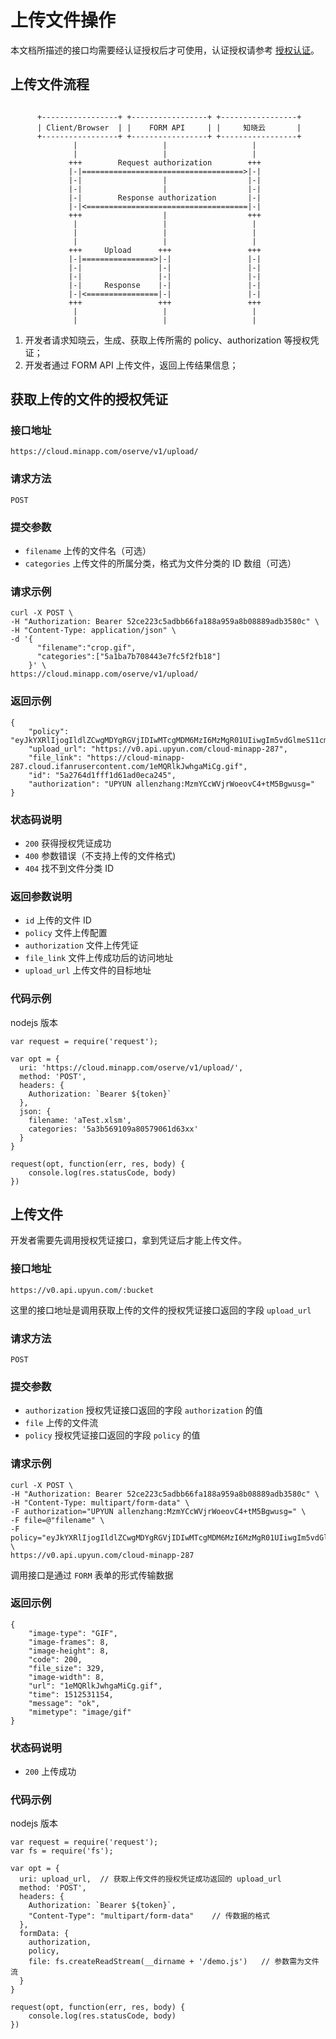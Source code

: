 # 上传文件操作

本文档所描述的接口均需要经认证授权后才可使用，认证授权请参考 [授权认证](./authentication.md)。

## 上传文件流程

```

      +-----------------+ +-----------------+ +-----------------+
      | Client/Browser  | |    FORM API     | |     知晓云       |
      +-----------------+ +-----------------+ +-----------------+
              |                   |                   |
              |                   |                   |
             +++        Request authorization        +++
             |-|====================================>|-|
             |-|                  |                  |-|
             |-|                  |                  |-|
             |-|        Response authorization       |-|
             |-|<====================================|-|
             +++                  |                  +++
              |                   |                   |
              |                   |                   |
              |                   |                   |
             +++     Upload      +++                 +++
             |-|================>|-|                 |-|
             |-|                 |-|                 |-|
             |-|                 |-|                 |-|
             |-|     Response    |-|                 |-|
             |-|<================|-|                 |-|
             +++                 +++                 +++
              |                   |                   |
              |                   |                   |  

```

1. 开发者请求知晓云，生成、获取上传所需的 policy、authorization 等授权凭证；
2. 开发者通过 FORM API 上传文件，返回上传结果信息；


## 获取上传的文件的授权凭证

### 接口地址

`https://cloud.minapp.com/oserve/v1/upload/`

### 请求方法

`POST`

### 提交参数

- `filename` 上传的文件名（可选）
- `categories` 上传文件的所属分类，格式为文件分类的 ID 数组（可选）

### 请求示例

```
curl -X POST \
-H "Authorization: Bearer 52ce223c5adbb66fa188a959a8b08889adb3580c" \
-H "Content-Type: application/json" \
-d '{
      "filename":"crop.gif",
      "categories":["5a1ba7b708443e7fc5f2fb18"]
    }' \
https://cloud.minapp.com/oserve/v1/upload/
```

### 返回示例

```
{
    "policy": "eyJkYXRlIjogIldlZCwgMDYgRGVjIDIwMTcgMDM6MzI6MzMgR01UIiwgIm5vdGlmeS11cmwiOiAiaHR0cHM6Ly9zc28uaWZhbnIuY29tL2V4dGFwaS9oeWRyb2dlbi91cHl1bi9jYWxsYmFjay8yODcvNWEyNzY0ZDFmZmYxZDYxYWQwZWNhMjQ1LyIsICJidWNrZXQiOiAiY2xvdWQtbWluYXBwLTI4NyIsICJzYXZlLWtleSI6ICIxZU1RUmxrSndoZ2FNaUNnLmdpZiIsICJleHBpcmF0aW9uIjogMTUxMjUzMTQ1M30=",
    "upload_url": "https://v0.api.upyun.com/cloud-minapp-287",
    "file_link": "https://cloud-minapp-287.cloud.ifanrusercontent.com/1eMQRlkJwhgaMiCg.gif",
    "id": "5a2764d1fff1d61ad0eca245",
    "authorization": "UPYUN allenzhang:MzmYCcWVjrWoeovC4+tM5Bgwusg="
}
```

### 状态码说明

- `200` 获得授权凭证成功
- `400` 参数错误（不支持上传的文件格式)
- `404` 找不到文件分类 ID

### 返回参数说明

  - `id`            上传的文件 ID
  - `policy`        文件上传配置
  - `authorization` 文件上传凭证
  - `file_link`     文件上传成功后的访问地址
  - `upload_url`    上传文件的目标地址

### 代码示例

nodejs 版本

```
var request = require('request');

var opt = {
  uri: 'https://cloud.minapp.com/oserve/v1/upload/',
  method: 'POST',
  headers: {
    Authorization: `Bearer ${token}`
  },
  json: {
    filename: 'aTest.xlsm',
    categories: '5a3b569109a80579061d63xx'
  }
}

request(opt, function(err, res, body) {
    console.log(res.statusCode, body)
})
```

## 上传文件

开发者需要先调用授权凭证接口，拿到凭证后才能上传文件。

### 接口地址

`https://v0.api.upyun.com/:bucket`

这里的接口地址是调用获取上传的文件的授权凭证接口返回的字段 `upload_url`

### 请求方法

`POST`

### 提交参数

- `authorization` 授权凭证接口返回的字段 `authorization` 的值
- `file` 上传的文件流
- `policy` 授权凭证接口返回的字段 `policy` 的值

### 请求示例

```
curl -X POST \
-H "Authorization: Bearer 52ce223c5adbb66fa188a959a8b08889adb3580c" \
-H "Content-Type: multipart/form-data" \
-F authorization="UPYUN allenzhang:MzmYCcWVjrWoeovC4+tM5Bgwusg=" \
-F file=@"filename" \
-F policy="eyJkYXRlIjogIldlZCwgMDYgRGVjIDIwMTcgMDM6MzI6MzMgR01UIiwgIm5vdGlmeS11cmwiOiAiaHR0cHM6Ly9zc28uaWZhbnIuY29tL2V4dGFwaS9oeWRyb2dlbi91cHl1bi9jYWxsYmFjay8yODcvNWEyNzY0ZDFmZmYxZDYxYWQwZWNhMjQ1LyIsICJidWNrZXQiOiAiY2xvdWQtbWluYXBwLTI4NyIsICJzYXZlLWtleSI6ICIxZU1RUmxrSndoZ2FNaUNnLmdpZiIsICJleHBpcmF0aW9uIjogMTUxMjUzMTQ1M30=" \
https://v0.api.upyun.com/cloud-minapp-287
```

调用接口是通过 `FORM` 表单的形式传输数据

### 返回示例

```
{
    "image-type": "GIF",
    "image-frames": 8,
    "image-height": 8,
    "code": 200,
    "file_size": 329,
    "image-width": 8,
    "url": "1eMQRlkJwhgaMiCg.gif",
    "time": 1512531154,
    "message": "ok",
    "mimetype": "image/gif"
}
```

### 状态码说明

- `200` 上传成功

### 代码示例

nodejs 版本

```
var request = require('request');
var fs = require('fs');

var opt = {
  uri: upload_url,  // 获取上传文件的授权凭证成功返回的 upload_url
  method: 'POST',
  headers: {
    Authorization: `Bearer ${token}`,
    "Content-Type": "multipart/form-data"    // 传数据的格式
  },
  formData: {
    authorization,
    policy,
    file: fs.createReadStream(__dirname + '/demo.js')   // 参数需为文件流
  }
}

request(opt, function(err, res, body) {
    console.log(res.statusCode, body)
})
```
  